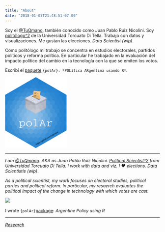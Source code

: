 ```yaml
---
title: "About"
date: "2018-01-05T21:48:51-07:00"
---
```


Soy el [@TuQmano](https://www.twitter.com/tuqmano), también conocido como Juan Pablo Ruiz Nicolini. Soy [politólogo^2](https://utdt.academia.edu/JuanPabloRuizNicolini) de la Universidad Torcuato Di Tella. Trabajo con datos y visualizaciones. Me gustan las elecciones. _Data Scientist (wip)_. 

Como politólogo mi trabajo se concentra en estudios electorales, partidos políticos y reforma política. En particular he trabajado en la evaluación del impacto político del cambio en la tecnología con la que se emiten los votos. 

Escribí el [paquete](https://electorarg.github.io/polAr/) `{polAr}: *POLítica ARgentina usando R*`. 

<img src="https://raw.githubusercontent.com/electorArg/polAr/master/hex/hex-polAr.png" width="200">



---

_I am [@TuQmano](https://www.twitter.com/tuqmano). AKA as Juan Pablo Ruiz Nicolini. [Political Scientist^2](https://utdt.academia.edu/JuanPabloRuizNicolini) from Universidad Torcuato Di Tella. I work with data and viz. I ❤️ elections._ _Data Scientistis (wip)_. 

_As a political scientist, my work focuses on electoral studies, political parties and political reform. In particular, my resaerch evaluates the political impact of the change in technology with which votes are cast._

![](https://www.researchgate.net/profile/Juan_Ruiz_Nicolini/publication/322663247/figure/fig1/AS:586008689127424@1516726767313/Figura-1-Analisis-de-doble-diferencia-Impacto-de-un-nuevo-sistema-de-votacion-en-la_W640.jpg)



I wrote `{polAr}`[package](https://electorarg.github.io/polAr/): *Argentine Policy using R*

---

[*Research*](https://www.researchgate.net/profile/Juan_Ruiz_Nicolini/research)
